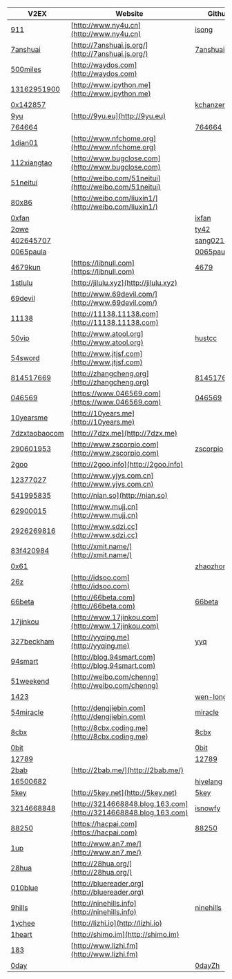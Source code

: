 | V2EX | Website | Github |
| --- | --- | --- |
| [911](http://www.v2ex.com/member/911) | [http://www.ny4u.cn](http://www.ny4u.cn) | [isong](https://github.com/isong) |
| [7anshuai](http://www.v2ex.com/member/7anshuai) | [http://7anshuai.js.org/](http://7anshuai.js.org/) | [7anshuai](https://github.com/7anshuai) |
| [500miles](http://www.v2ex.com/member/500miles) | [http://waydos.com](http://waydos.com) | []() |
| [13162951900](http://www.v2ex.com/member/13162951900) | [http://www.ipython.me](http://www.ipython.me) | []() |
| [0x142857](http://www.v2ex.com/member/0x142857) | []() | [kchanzen](https://github.com/kchanzen) |
| [9yu](http://www.v2ex.com/member/9yu) | [http://9yu.eu](http://9yu.eu) | []() |
| [764664](http://www.v2ex.com/member/764664) | []() | [764664](https://github.com/764664) |
| [1dian01](http://www.v2ex.com/member/1dian01) | [http://www.nfchome.org](http://www.nfchome.org) | []() |
| [112xiangtao](http://www.v2ex.com/member/112xiangtao) | [http://www.bugclose.com](http://www.bugclose.com) | []() |
| [51neitui](http://www.v2ex.com/member/51neitui) | [http://weibo.com/51neitui](http://weibo.com/51neitui) | []() |
| [80x86](http://www.v2ex.com/member/80x86) | [http://weibo.com/liuxin1/](http://weibo.com/liuxin1/) | []() |
| [0xfan](http://www.v2ex.com/member/0xfan) | []() | [ixfan](https://github.com/ixfan) |
| [2owe](http://www.v2ex.com/member/2owe) | []() | [ty42](https://github.com/ty42) |
| [402645707](http://www.v2ex.com/member/402645707) | []() | [sang0214](https://github.com/sang0214) |
| [0065paula](http://www.v2ex.com/member/0065paula) | []() | [0065paula](https://github.com/0065paula) |
| [4679kun](http://www.v2ex.com/member/4679kun) | [https://libnull.com](https://libnull.com) | [4679](https://github.com/4679) |
| [1stlulu](http://www.v2ex.com/member/1stlulu) | [http://jilulu.xyz](http://jilulu.xyz) | []() |
| [69devil](http://www.v2ex.com/member/69devil) | [http://www.69devil.com/](http://www.69devil.com/) | []() |
| [11138](http://www.v2ex.com/member/11138) | [http://11138.11138.com](http://11138.11138.com) | []() |
| [50vip](http://www.v2ex.com/member/50vip) | [http://www.atool.org](http://www.atool.org) | [hustcc](https://github.com/hustcc) |
| [54sword](http://www.v2ex.com/member/54sword) | [http://www.jtjsf.com](http://www.jtjsf.com) | []() |
| [814517669](http://www.v2ex.com/member/814517669) | [http://zhangcheng.org](http://zhangcheng.org) | [814517669](https://github.com/814517669) |
| [046569](http://www.v2ex.com/member/046569) | [https://www.046569.com](https://www.046569.com) | [046569](https://github.com/046569) |
| [10yearsme](http://www.v2ex.com/member/10yearsme) | [http://10years.me](http://10years.me) | []() |
| [7dzxtaobaocom](http://www.v2ex.com/member/7dzxtaobaocom) | [http://7dzx.me](http://7dzx.me) | []() |
| [290601953](http://www.v2ex.com/member/290601953) | [http://www.zscorpio.com](http://www.zscorpio.com) | [zscorpio](https://github.com/zscorpio) |
| [2goo](http://www.v2ex.com/member/2goo) | [http://2goo.info](http://2goo.info) | []() |
| [12377027](http://www.v2ex.com/member/12377027) | [http://www.yjys.com.cn](http://www.yjys.com.cn) | []() |
| [541995835](http://www.v2ex.com/member/541995835) | [http://nian.so](http://nian.so) | []() |
| [62900015](http://www.v2ex.com/member/62900015) | [http://www.mujj.cn](http://www.mujj.cn) | []() |
| [2926269816](http://www.v2ex.com/member/2926269816) | [http://www.sdzi.cc](http://www.sdzi.cc) | []() |
| [83f420984](http://www.v2ex.com/member/83f420984) | [http://xmit.name/](http://xmit.name/) | []() |
| [0x61](http://www.v2ex.com/member/0x61) | []() | [zhaozhongyao](https://github.com/zhaozhongyao) |
| [26z](http://www.v2ex.com/member/26z) | [http://idsoo.com](http://idsoo.com) | []() |
| [66beta](http://www.v2ex.com/member/66beta) | [http://66beta.com](http://66beta.com) | [66beta](https://github.com/66beta) |
| [17jinkou](http://www.v2ex.com/member/17jinkou) | [http://www.17jinkou.com](http://www.17jinkou.com) | []() |
| [327beckham](http://www.v2ex.com/member/327beckham) | [http://yyqing.me](http://yyqing.me) | [yyq](https://github.com/yyq) |
| [94smart](http://www.v2ex.com/member/94smart) | [http://blog.94smart.com](http://blog.94smart.com) | []() |
| [51weekend](http://www.v2ex.com/member/51weekend) | [http://weibo.com/chenng](http://weibo.com/chenng) | []() |
| [1423](http://www.v2ex.com/member/1423) | []() | [wen-long](https://github.com/wen-long) |
| [54miracle](http://www.v2ex.com/member/54miracle) | [http://dengjiebin.com](http://dengjiebin.com) | [miracle](https://github.com/miracle) |
| [8cbx](http://www.v2ex.com/member/8cbx) | [http://8cbx.coding.me](http://8cbx.coding.me) | [8cbx](https://github.com/8cbx) |
| [0bit](http://www.v2ex.com/member/0bit) | []() | [0bit](https://github.com/0bit) |
| [12789](http://www.v2ex.com/member/12789) | []() | [12789](https://github.com/12789) |
| [2bab](http://www.v2ex.com/member/2bab) | [http://2bab.me/](http://2bab.me/) | []() |
| [16500682](http://www.v2ex.com/member/16500682) | []() | [hiyelang](https://github.com/hiyelang) |
| [5key](http://www.v2ex.com/member/5key) | [http://5key.net](http://5key.net) | [5key](https://github.com/5key) |
| [3214668848](http://www.v2ex.com/member/3214668848) | [http://3214668848.blog.163.com](http://3214668848.blog.163.com) | [isnowfy](https://github.com/isnowfy) |
| [88250](http://www.v2ex.com/member/88250) | [https://hacpai.com](https://hacpai.com) | [88250](https://github.com/88250) |
| [1up](http://www.v2ex.com/member/1up) | [http://www.an7.me/](http://www.an7.me/) | []() |
| [28hua](http://www.v2ex.com/member/28hua) | [http://28hua.org/](http://28hua.org/) | []() |
| [010blue](http://www.v2ex.com/member/010blue) | [http://bluereader.org](http://bluereader.org) | []() |
| [9hills](http://www.v2ex.com/member/9hills) | [http://ninehills.info](http://ninehills.info) | [ninehills](https://github.com/ninehills) |
| [1ychee](http://www.v2ex.com/member/1ychee) | [http://lizhi.io](http://lizhi.io) | []() |
| [1heart](http://www.v2ex.com/member/1heart) | [http://shimo.im](http://shimo.im) | []() |
| [183](http://www.v2ex.com/member/183) | [http://www.lizhi.fm](http://www.lizhi.fm) | []() |
| [0day](http://www.v2ex.com/member/0day) | []() | [0dayZh](https://github.com/0dayZh) |









